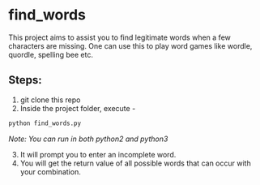 # find_words
This project aims to assist you to find legitimate words when a few characters are missing.
One can use this to play word games like wordle, quordle, spelling bee etc.

## Steps:
1. git clone this repo
2. Inside the project folder, execute -
```bash
python find_words.py
```
_Note: You can run in both python2 and python3_

3. It will prompt you to enter an incomplete word.
4. You will get the return value of all possible words that can occur with your combination.
